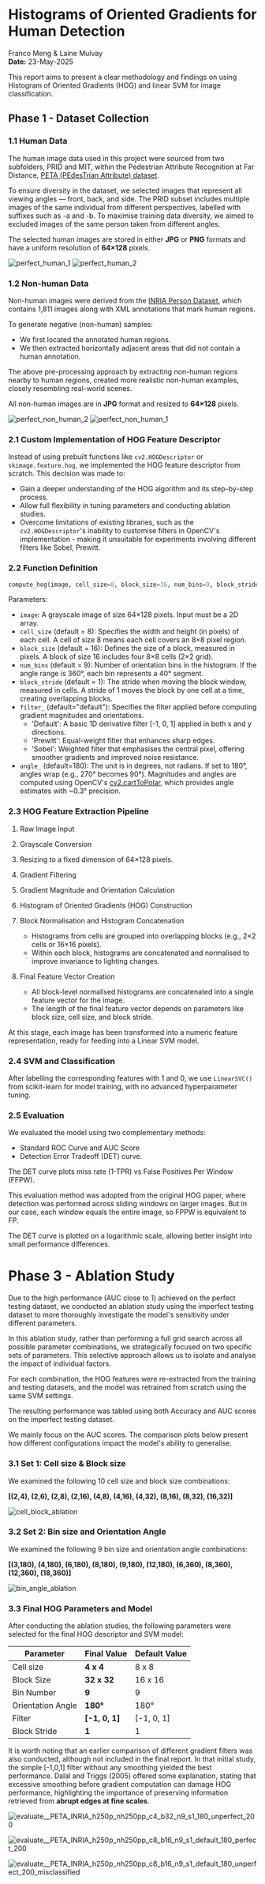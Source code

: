 # Histograms of Oriented Gradients for Human Detection

Franco Meng & Laine Mulvay  
**Date:** 23-May-2025

This report aims to present a clear methodology and findings on using Histogram of Oriented Gradients (HOG) and linear SVM for image classification.

## Phase 1 - Dataset Collection

### 1.1 Human Data

The human image data used in this project were sourced from two subfolders, PRID and MIT, within the Pedestrian Attribute Recognition at Far Distance, [PETA (PEdesTrian Attribute) dataset](https://mmlab.ie.cuhk.edu.hk/projects/PETA.html).

To ensure diversity in the dataset, we selected images that represent all viewing angles — front, back, and side. The PRID subset includes multiple images of the same individual from different perspectives, labelled with suffixes such as -a and -b. To maximise training data diversity, we aimed to excluded images of the same person taken from different angles.

The selected human images are stored in either **JPG** or **PNG** formats and have a uniform resolution of **64×128** pixels.

![perfect_human_1](https://github.com/user-attachments/assets/6a74b0a9-55ba-40a9-a68d-71d963d319e4)
![perfect_human_2](https://github.com/user-attachments/assets/6de0d0d4-4511-4496-be58-e78c7585f1a1)


### 1.2 Non-human Data

Non-human images were derived from the [INRIA Person Dataset](https://www.kaggle.com/datasets/jcoral02/inriaperson), which contains 1,811 images along with XML annotations that mark human regions.

To generate negative (non-human) samples:

- We first located the annotated human regions.
- We then extracted horizontally adjacent areas that did not contain a human annotation.

The above pre-processing approach by extracting non-human regions nearby to human regions, created more realistic non-human examples, closely resembling real-world scenes.

All non-human images are in **JPG** format and resized to **64×128** pixels.

![perfect_non_human_2](https://github.com/user-attachments/assets/633e7430-aba8-44d7-bb02-64605aa79559)
![perfect_non_human_1](https://github.com/user-attachments/assets/18c4fa46-288f-46bf-8bf7-3361ef30954f)

### 2.1 Custom Implementation of HOG Feature Descriptor

Instead of using prebuilt functions like `cv2.HOGDescriptor` or `skimage.feature.hog`, we implemented the HOG feature descriptor from scratch. This decision was made to:

- Gain a deeper understanding of the HOG algorithm and its step-by-step process.
- Allow full flexibility in tuning parameters and conducting ablation studies.
- Overcome limitations of existing libraries, such as the `cv2.HOGDescriptor`'s inability to customise filters in OpenCV's implementation - making it unsuitable for experiments involving different filters like Sobel, Prewitt.

### 2.2 Function Definition

```python
compute_hog(image, cell_size=8, block_size=16, num_bins=9, block_stride=1, filter_="default", angle_=180)
```

Parameters:

- `image`: A grayscale image of size 64×128 pixels. Input must be a 2D array.
- `cell_size` (default = 8): Specifies the width and height (in pixels) of each cell. A cell of size 8 means each cell covers an 8×8 pixel region.
- `block_size` (default = 16): Defines the size of a block, measured in pixels. A block of size 16 includes four 8×8 cells (2×2 grid).
- `num_bins` (default = 9): Number of orientation bins in the histogram. If the angle range is 360°, each bin represents a 40° segment.
- `block_stride` (default = 1): The stride when moving the block window, measured in cells. A stride of 1 moves the block by one cell at a time, creating overlapping blocks.
- `filter_` (default="default"): Specifies the filter applied before computing gradient magnitudes and orientations.
  - 'Default': A basic 1D derivative filter [-1, 0, 1] applied in both x and y directions.
  - 'Prewitt': Equal-weight filter that enhances sharp edges.
  - 'Sobel': Weighted filter that emphasises the central pixel, offering smoother gradients and improved noise resistance.
- `angle_` (default=180): The unit is in degrees, not radians. If set to 180°, angles wrap (e.g., 270° becomes 90°). Magnitudes and angles are computed using OpenCV's [cv2.cartToPolar](https://docs.opencv.org/3.0-beta/modules/core/doc/operations_on_arrays.html#carttopolar), which provides angle estimates with ~0.3° precision.





### 2.3 HOG Feature Extraction Pipeline

1. Raw Image Input
2. Grayscale Conversion
3. Resizing to a fixed dimension of 64×128 pixels.
4. Gradient Filtering
5. Gradient Magnitude and Orientation Calculation
6. Histogram of Oriented Gradients (HOG) Construction
7. Block Normalisation and Histogram Concatenation

   - Histograms from cells are grouped into overlapping blocks (e.g., 2×2 cells or 16×16 pixels).
   - Within each block, histograms are concatenated and normalised to improve invariance to lighting changes.
8. Final Feature Vector Creation

   - All block-level normalised histograms are concatenated into a single feature vector for the image.
   - The length of the final feature vector depends on parameters like block size, cell size, and block stride.

At this stage, each image has been transformed into a numeric feature representation, ready for feeding into a Linear SVM model.

### 2.4 SVM and Classification

After labelling the corresponding features with 1 and 0, we use `LinearSVC()` from scikit-learn for model training, with no advanced hyperparameter tuning.

### 2.5 Evaluation

We evaluated the model using two complementary methods:

- Standard ROC Curve and AUC Score
- Detection Error Tradeoff (DET) curve.

The DET curve plots miss rate (1-TPR) vs False Positives Per Window (FFPW).

This evaluation method was adopted from the original HOG paper, where detection was performed across sliding windows on larger images. But in our case, each window equals the entire image, so FPPW is equivalent to FP.

The DET curve is plotted on a logarithmic scale, allowing better insight into small performance differences.


# Phase 3 - Ablation Study

Due to the high performance (AUC close to 1) achieved on the perfect testing dataset, we conducted an ablation study using the imperfect testing dataset to more thoroughly investigate the model's sensitivity under different parameters.

In this ablation study, rather than performing a full grid search across all possible parameter combinations, we strategically focused on two specific sets of parameters. This selective approach allows us to isolate and analyse the impact of individual factors.

For each combination, the HOG features were re-extracted from the training and testing datasets, and the model was retrained from scratch using the same SVM settings.

The resulting performance was tabled using both Accuracy and AUC scores on the imperfect testing dataset.

We mainly focus on the AUC scores. The comparison plots below present how different configurations impact the model's ability to generalise.

### 3.1 Set 1: Cell size & Block size

We examined the following 10 cell size and block size combinations:

**[(2,4), (2,6), (2,8), (2,16), (4,8), (4,16), (4,32), (8,16), (8,32), (16,32)]**

![cell_block_ablation](https://github.com/user-attachments/assets/d683ab40-5a32-4285-b44d-b3e26c81f95d)



### 3.2 Set 2: Bin size and Orientation Angle

We examined the following 9 bin size and orientation angle combinations:

**[(3,180), (4,180), (6,180), (8,180), (9,180), (12,180), (6,360), (8,360), (12,360), (18,360)]**


![bin_angle_ablation](https://github.com/user-attachments/assets/d13332d7-6871-46c2-a235-8e12e44a54c8)

###  3.3 Final HOG Parameters and Model

After conducting the ablation studies, the following parameters were selected for the final HOG descriptor and SVM model:

| Parameter      | Final Value | Default Value |
|----------------|-------------|---------------|
| Cell size      | **4 x 4**       | 8 x 8         |
| Block Size     | **32 x 32**     | 16 x 16       |
| Bin Number     | **9**           | 9             |
| Orientation Angle | **180°**     | 180°          |
| Filter         | **[-1, 0, 1]**  | [-1, 0, 1]    |
| Block Stride   | **1**           | 1             |

It is worth noting that an earlier comparison of different gradient filters was also conducted, although not included in the final report. In that initial study, the simple [-1,0,1] filter without any smoothing yielded the best performance. Dalal and Triggs (2005) offered some explanation, stating that excessive smoothing before gradient computation can damage HOG performance, highlighting the importance of preserving information retrieved from **abrupt edges at fine scales**.


![evaluate__PETA_INRIA_h250p_nh250pp_c4_b32_n9_s1_180_unperfect_200](https://github.com/user-attachments/assets/0c0d2a68-7a02-417f-975d-91499ca8e2d6)


![evaluate__PETA_INRIA_h250p_nh250pp_c8_b16_n9_s1_default_180_perfect_200](https://github.com/user-attachments/assets/1d2f948f-6853-4b31-9ce4-28f8db3fba19)

![evaluate__PETA_INRIA_h250p_nh250pp_c8_b16_n9_s1_default_180_unperfect_200_misclassified](https://github.com/user-attachments/assets/0de5eb07-f820-415d-8fc9-2b79681de0b8)


